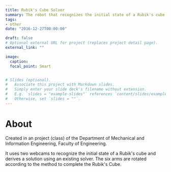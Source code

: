```yaml
---
title: Rubik's Cube Solver
summary: The robot that recognizes the initial state of a Rubik's cube and soloves it.
tags:
- other
date: "2016-12-27T00:00:00"

draft: false
# Optional external URL for project (replaces project detail page).
external_link: ""

image:
  caption: 
  focal_point: Smart


# Slides (optional).
#   Associate this project with Markdown slides.
#   Simply enter your slide deck's filename without extension.
#   E.g. `slides = "example-slides"` references `content/slides/example-slides.md`.
#   Otherwise, set `slides = ""`.
---
```


# About
Created in an project (class) of the Department of Mechanical and Information Engineering, Faculty of Engineering.

It uses two webcams to recognize the initial state of a Rubik's cube and derives a solution using an existing solver. The six arms are rotated according to the method to complete the Rubik's Cube.